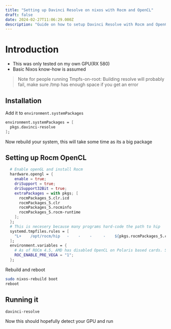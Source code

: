 ```yaml
---
title: "Setting up Davinci Resolve on nixos with Rocm and OpenCL"
draft: false
date: 2024-02-27T11:06:29.000Z
description: "Guide on how to setup Davinci Resolve with Rocm and OpenCL"
---
```

# Introduction
- This was only tested on my own GPU(RX 580)
- Basic Nixos know-how is assumed


>Note for people running Tmpfs-on-root: Building resolve will probably fail, make sure /tmp has enough space if you get an error

## Installation
Add it to `environment.systemPackages`
```nix
environment.systemPackages = [
  pkgs.davinci-resolve
];
```
Now rebuild your system, this will take some time as its a big package

## Setting up Rocm OpenCL
```nix
  # Enable openGL and install Rocm
  hardware.opengl = {
    enable = true;
    driSupport = true;
    driSupport32Bit = true;
    extraPackages = with pkgs; [
      rocmPackages_5.clr.icd
      rocmPackages_5.clr
      rocmPackages_5.rocminfo
      rocmPackages_5.rocm-runtime
    ];
  };
  # This is necesery because many programs hard-code the path to hip
  systemd.tmpfiles.rules = [
    "L+    /opt/rocm/hip   -    -    -     -    ${pkgs.rocmPackages_5.clr}"
  ];
  environment.variables = {
    # As of ROCm 4.5, AMD has disabled OpenCL on Polaris based cards. So this is needed if you have a 500 series card. 
    ROC_ENABLE_PRE_VEGA = "1";
  };
```
Rebuild and reboot
```bash
sudo nixos-rebuild boot
reboot
```

## Running it
```bash
davinci-resolve
```
Now this should hopefully detect your GPU and run